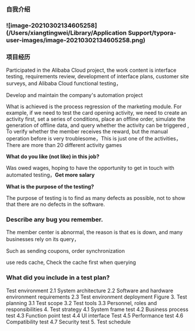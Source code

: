 ### 自我介绍

### ![image-20210302134605258](/Users/xiangtingwei/Library/Application Support/typora-user-images/image-20210302134605258.png)  

### 项目经历

Participated in the Alibaba Cloud project, the work content is interface testing, requirements review, development of interface plans, customer site surveys, and Alibaba Cloud functional testing，

Develop and maintain the company's automation project

What is achieved is the process regression of the marketing module. For example, if we need to test the card opening activity, we need to create an activity first, set a series of conditions, place an offline order, simulate the generation of offline data, and query whether the activity can be triggered , To verify whether the member receives the reward, but the manual operation before is very troublesome，This is just one of the activities，There are more than 20 different activity games



 **What do you like (not like) in this job?**

Was owed wages, hoping to have the opportunity to get in touch with automated testing，**Get more salary**

 **What is the purpose of the testing?**

The purpose of testing is to find as many defects as possible, not to show that there are no defects in the software.

### Describe any bug you remember.

The member center is abnormal, the reason is that es is down, and many businesses rely on its query，

Such as sending coupons, order synchronization

use reds cache, Check the cache first when querying

### What did you include in a test plan?

Test environment 2.1 System architecture 2.2 Software and hardware environment requirements 2.3 Test environment deployment Figure 3. Test planning 3.1 Test scope 3.2 Test tools 3.3 Personnel, roles and responsibilities 4. Test strategy 4.1 System frame test 4.2 Business process test 4.3 Function point test 4.4 UI interface Test 4.5 Performance test 4.6 Compatibility test 4.7 Security test 5. Test schedule



